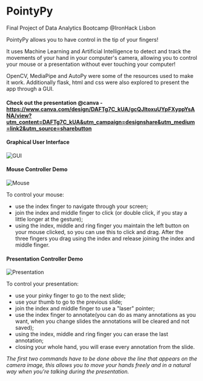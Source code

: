 # PointyPy
Final Project of Data Analytics Bootcamp @IronHack Lisbon

PointyPy allows you to have control in the tip of your fingers!

It uses Machine Learning and Artificial Intelligence to detect and track the movements of your hand in your computer's camera, allowing you to control your mouse or a presentation without ever touching your computer!

OpenCV, MediaPipe and AutoPy were some of the resources used to make it work. Additionally flask, html and css were also explored to present the app through a GUI.

#### Check out the presentation @canva - https://www.canva.com/design/DAFTg7C_kUA/gcQJItoxuUYpFXyppYsANA/view?utm_content=DAFTg7C_kUA&utm_campaign=designshare&utm_medium=link2&utm_source=sharebutton

#### Graphical User Interface
![GUI](https://user-images.githubusercontent.com/111517561/207393936-2ab9d109-dabc-4647-b09d-94dc09dd7118.gif)

#### Mouse Controller Demo
![Mouse](https://user-images.githubusercontent.com/111517561/207393923-23e629fd-b9cd-40dc-8d78-a902d3030b2f.gif)

To control your mouse:
 - use the index finger to navigate through your screen;
 - join the index and middle finger to click (or double click, if you stay a little longer at the gesture);
 - using the index, middle and ring finger you maintain the left button on your mouse clicked, so you can use this to click and drag. 
 After the three fingers you drag using the index and release joining the index and middle finger.

#### Presentation Controller Demo
![Presentation](https://user-images.githubusercontent.com/111517561/207393932-1d3ed8eb-194b-4fc8-82d1-236d31d2f210.gif)

To control your presentation:
 - use your pinky finger to go to the next slide;
 - use your thumb to go to the previous slide; 
 - join the index and middle finger to use a "laser" pointer;
 - use the index finger to annotate(you can do as many annotations as you want, when you change slides the annotations will be cleared and not saved);
 - using the index, middle and ring finger you can erase the last annotation;
 - closing your whole hand, you will erase every annotation from the slide.
 
  
*The first two commands have to be done above the line that appears on the camera image, this allows you to move your hands freely and in a natural way when you're talking during the presentation.*
